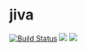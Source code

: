 # jiva

[![Build Status](https://travis-ci.org/openebs/jiva.svg?branch=master)](https://travis-ci.org/openebs/jiva)
[![](https://images.microbadger.com/badges/version/openebs/maya:0.4.0.svg)](https://hub.docker.com/r/openebs/maya)
[![](https://images.microbadger.com/badges/image/openebs/maya:0.4.0.svg)](https://hub.docker.com/r/openebs/maya)
